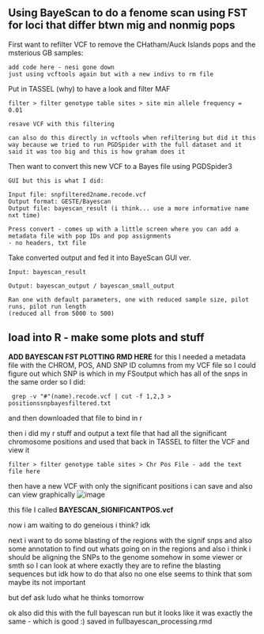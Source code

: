 ## Using BayeScan to do a fenome scan using FST for loci that differ btwn mig and nonmig pops

First want to refilter VCF to remove the CHatham/Auck Islands pops and the msterious GB samples:
```
add code here - nesi gone down
just using vcftools again but with a new indivs to rm file
```
Put in TASSEL (why) to have a look and filter MAF 
```
filter > filter genotype table sites > site min allele frequency = 0.01

resave VCF with this filtering

can also do this directly in vcftools when refiltering but did it this way because we tried to run PGDSpider with the full dataset and it said it was too big and this is how graham does it
```
Then want to convert this new VCF to a Bayes file using PGDSpider3
```
GUI but this is what I did:

Input file: snpfiltered2name.recode.vcf
Output format: GESTE/Bayescan
Output file: bayescan_result (i think... use a more informative name nxt time)

Press convert - comes up with a little screen where you can add a metadata file with pop IDs and pop assignments
- no headers, txt file
```

Take converted output and fed it into BayeScan GUI ver.
```
Input: bayescan_result

Output: bayescan_output / bayescan_small_output

Ran one with default parameters, one with reduced sample size, pilot runs, pilot run length
(reduced all from 5000 to 500)
```

## load into R - make some plots and stuff

**ADD BAYESCAN FST PLOTTING RMD HERE**
for this I needed a metadata file with the CHROM, POS, AND SNP ID columns from my VCF file so I could figure out which SNP is which in my FSoutput which has all of the snps in the same order so I did:
```
 grep -v "#"(name).recode.vcf | cut -f 1,2,3 > positionssnpbayesfiltered.txt
```
and then downloaded that file to bind in r

then i did my r stuff and output a text file that had all the significant chromosome positions and used that back in TASSEL to filter the VCF and view it
```
filter > filter genotype table sites > Chr Pos File - add the text file here
```

then have a new VCF with only the significant positions i can save and also can view graphically
![image](https://github.com/user-attachments/assets/1df8ccb7-1dbe-4a1f-9d7b-a8a2437128f0)

this file I called **BAYESCAN_SIGNIFICANTPOS.vcf**

now i am waiting to do geneious i think? idk

next i want to do some blasting of the regions with the signif snps and also some annotation to find out whats going on in the regions and also i think i should be aligning the SNPs to the genome somehow in some viewer or smth so I can look at where exactly they are to refine the
blasting sequences but idk how to do that also no one else seems to think that som maybe its not important

but def ask ludo what he thinks tomorrow

ok also did this with the full bayescan run but it looks like it was exactly the same - which is good :)  saved in fullbayescan_processing.rmd

